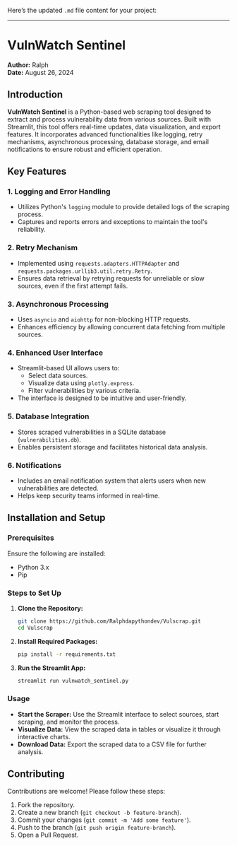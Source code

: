 Here’s the updated `.md` file content for your project:

---

# VulnWatch Sentinel

**Author:** Ralph  
**Date:** August 26, 2024

## Introduction

**VulnWatch Sentinel** is a Python-based web scraping tool designed to extract and process vulnerability data from various sources. Built with Streamlit, this tool offers real-time updates, data visualization, and export features. It incorporates advanced functionalities like logging, retry mechanisms, asynchronous processing, database storage, and email notifications to ensure robust and efficient operation.

## Key Features

### 1. Logging and Error Handling
- Utilizes Python's `logging` module to provide detailed logs of the scraping process.
- Captures and reports errors and exceptions to maintain the tool's reliability.

### 2. Retry Mechanism
- Implemented using `requests.adapters.HTTPAdapter` and `requests.packages.urllib3.util.retry.Retry`.
- Ensures data retrieval by retrying requests for unreliable or slow sources, even if the first attempt fails.

### 3. Asynchronous Processing
- Uses `asyncio` and `aiohttp` for non-blocking HTTP requests.
- Enhances efficiency by allowing concurrent data fetching from multiple sources.

### 4. Enhanced User Interface
- Streamlit-based UI allows users to:
  - Select data sources.
  - Visualize data using `plotly.express`.
  - Filter vulnerabilities by various criteria.
- The interface is designed to be intuitive and user-friendly.

### 5. Database Integration
- Stores scraped vulnerabilities in a SQLite database (`vulnerabilities.db`).
- Enables persistent storage and facilitates historical data analysis.

### 6. Notifications
- Includes an email notification system that alerts users when new vulnerabilities are detected.
- Helps keep security teams informed in real-time.

## Installation and Setup

### Prerequisites
Ensure the following are installed:
- Python 3.x
- Pip

### Steps to Set Up

1. **Clone the Repository:**
   ```bash
   git clone https://github.com/Ralphdapythondev/Vulscrap.git
   cd Vulscrap
   ```

2. **Install Required Packages:**
   ```bash
   pip install -r requirements.txt
   ```

3. **Run the Streamlit App:**
   ```bash
   streamlit run vulnwatch_sentinel.py
   ```

### Usage

- **Start the Scraper:** Use the Streamlit interface to select sources, start scraping, and monitor the process.
- **Visualize Data:** View the scraped data in tables or visualize it through interactive charts.
- **Download Data:** Export the scraped data to a CSV file for further analysis.

## Contributing

Contributions are welcome! Please follow these steps:

1. Fork the repository.
2. Create a new branch (`git checkout -b feature-branch`).
3. Commit your changes (`git commit -m 'Add some feature'`).
4. Push to the branch (`git push origin feature-branch`).
5. Open a Pull Request.

